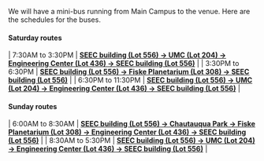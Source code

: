 We will have a mini-bus running from Main Campus to the venue. Here are the schedules for the buses.


#### Saturday routes

| 7:30AM to 3:30PM | **[SEEC building (Lot 556) -> UMC (Lot 204) -> Engineering Center (Lot 436) -> SEEC building (Lot 556)](https://goo.gl/maps/K9hXJh4fYWP2)** |
| 3:30PM to 6:30PM | **[SEEC building (Lot 556) -> Fiske Planetarium (Lot 308)  -> SEEC building (Lot 556)](https://goo.gl/maps/hq1teGMxBCT2)** |
| 6:30PM to 11:30PM | **[SEEC building (Lot 556) -> UMC (Lot 204) -> Engineering Center (Lot 436) -> SEEC building (Lot 556)](https://goo.gl/maps/K9hXJh4fYWP2)** |

#### Sunday routes

| 6:00AM to 8:30AM | **[SEEC building (Lot 556) -> Chautauqua Park -> Fiske Planetarium (Lot 308)  -> Engineering Center (Lot 436) -> SEEC building (Lot 556)](https://goo.gl/maps/K9hXJh4fYWP2)** |
| 8:30AM to 5:30PM | **[SEEC building (Lot 556) -> UMC (Lot 204) -> Engineering Center (Lot 436) -> SEEC building (Lot 556)](https://goo.gl/maps/XRgACJvkS8P2)** |



